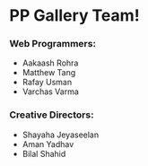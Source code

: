 # PP Gallery Team!

### Web Programmers:
- Aakaash Rohra
- Matthew Tang
- Rafay Usman
- Varchas Varma

### Creative Directors:
- Shayaha Jeyaseelan
- Aman Yadhav
- Bilal Shahid
